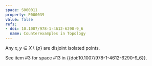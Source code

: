 ```yaml
---
space: S000011
property: P000039
value: false
refs:
- doi: 10.1007/978-1-4612-6290-9_6
  name: Counterexamples in Topology
---
```


Any $x,y \in X \setminus \{p\}$ are disjoint isolated points.

See item #3 for space #13 in {{doi:10.1007/978-1-4612-6290-9_6}}.

